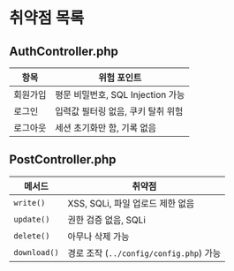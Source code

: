 # 취약점 목록

## AuthController.php
| 항목   | 위험 포인트                    |
| ---- | ------------------------- |
| 회원가입 | 평문 비밀번호, SQL Injection 가능 |
| 로그인  | 입력값 필터링 없음, 쿠키 탈취 위험      |
| 로그아웃 | 세션 초기화만 함, 기록 없음          |

## PostController.php
| 메서드          | 취약점                               |
| ------------ | --------------------------------- |
| `write()`    | XSS, SQLi, 파일 업로드 제한 없음           |
| `update()`   | 권한 검증 없음, SQLi                    |
| `delete()`   | 아무나 삭제 가능                         |
| `download()` | 경로 조작 (`../config/config.php`) 가능 |

